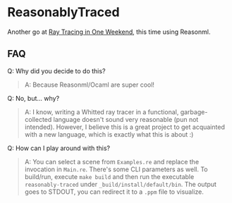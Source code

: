 # ReasonablyTraced
Another go at [Ray Tracing in One Weekend](), this time using Reasonml.

## FAQ

Q: Why did you decide to do this?

> A: Because Reasonml/Ocaml are super cool!

Q: No, but... why?

> A: I know, writing a Whitted ray tracer in a functional, garbage-collected language doesn't sound very reasonable (pun not intended).
However, I believe this is a great project to get acquainted with a new language, which is exactly what this is about :)

Q: How can I play around with this?

>A: You can select a scene from `Examples.re` and replace the invocation in `Main.re`. There's some CLI parameters as well. To build/run, execute `make build` and then run the executable `reasonably-traced` under `_build/install/default/bin`. The output goes to STDOUT, you can redirect it to a `.ppm` file to visualize.